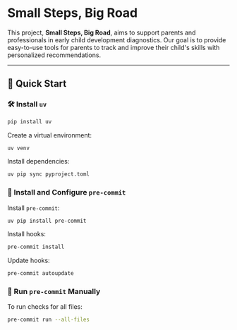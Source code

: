 # Small Steps, Big Road

This project, **Small Steps, Big Road**, aims to support parents and professionals in early child development diagnostics. Our goal is to provide easy-to-use tools for parents to track and improve their child's skills with personalized recommendations.

---

## 🚀 Quick Start

### 🛠️ Install `uv`

```sh
pip install uv
```

Create a virtual environment:

```sh
uv venv
```

Install dependencies:

```sh
uv pip sync pyproject.toml
```

### 🔧 Install and Configure `pre-commit`

Install `pre-commit`:

```sh
uv pip install pre-commit
```

Install hooks:

```sh
pre-commit install
```

Update hooks:

```sh
pre-commit autoupdate
```

### 🏃 Run `pre-commit` Manually

To run checks for all files:

```sh
pre-commit run --all-files
```
